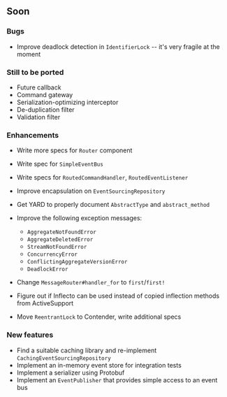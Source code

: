 ## Soon

### Bugs
+ Improve deadlock detection in `IdentifierLock` -- it's very fragile at the moment

### Still to be ported
+ Future callback
+ Command gateway
+ Serialization-optimizing interceptor
+ De-duplication filter
+ Validation filter

### Enhancements
+ Write more specs for `Router` component
+ Write spec for `SimpleEventBus`
+ Write specs for `RoutedCommandHandler`, `RoutedEventListener`
+ Improve encapsulation on `EventSourcingRepository`
+ Get YARD to properly document `AbstractType` and `abstract_method`
+ Improve the following exception messages:

  + `AggregateNotFoundError`
  + `AggregateDeletedError`
  + `StreamNotFoundError`
  + `ConcurrencyError`
  + `ConflictingAggregateVersionError`
  + `DeadlockError`

+ Change `MessageRouter#handler_for` to `first`/`first!`
+ Figure out if Inflecto can be used instead of copied inflection methods from ActiveSupport
+ Move `ReentrantLock` to Contender, write additional specs

### New features
+ Find a suitable caching library and re-implement `CachingEventSourcingRepository`
+ Implement an in-memory event store for integration tests
+ Implement a serializer using Protobuf
+ Implement an `EventPublisher` that provides simple access to an event bus
